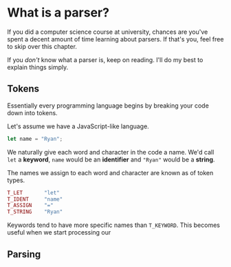 # What is a parser?

If you did a computer science course at university, chances are you've spent a decent amount of time learning about parsers. If that's you, feel free to skip over this chapter.

If you _don't_ know what a parser is, keep on reading. I'll do my best to explain things simply.

## Tokens

Essentially every programming language begins by breaking your code down into tokens.

Let's assume we have a JavaScript-like language.

```js
let name = "Ryan";
```

We naturally give each word and character in the code a name. We'd call `let` a **keyword**, `name` would be an **identifier** and `"Ryan"` would be a **string**.

The names we assign to each word and character are known as of token types.

```php
T_LET       "let"
T_IDENT     "name"
T_ASSIGN    "="
T_STRING    "Ryan"
```

Keywords tend to have more specific names than `T_KEYWORD`. This becomes useful when we start processing our 

## Parsing